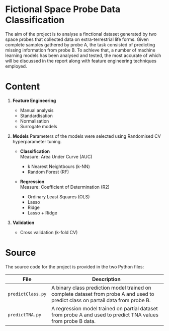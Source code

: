 # Fictional Space Probe Data Classification

The aim of the project is to analyse a finctional dataset generated by two space probes that collected data on extra-terrestrial life forms. Given complete samples gathered by probe A, the task consisted of predicting missing information from probe B. To achieve that, a number of machine learning models has been analysed and tested, the most accurate of which will be discussed in the report along with feature engineering techniques employed.

# Content

1. **Feature Engineering**
   - Manual analysis
   - Standardisation
   - Normalisation
   - Surrogate models

2. **Models**
Parameters of the models were selected using Randomised CV hyperparameter tuning.
    - **Classification** \
    Measure: Area Under Curve (AUC)
        * k Nearest Neightbours (k-NN)
        * Random Forest (RF)

    - **Regression** \
    Measure: Coefficient of Determination (R2)
       * Ordinary Least Squares (OLS)
       * Lasso
       * Ridge
       * Lasso + Ridge

1. **Validation**
   - Cross validation (k-fold CV)

# Source

The source code for the project is provided in the two Python files:

| File | Description |
|------|-------------|
| `predictClass.py` | A binary class prediction model trained on complete dataset from probe A and used to predict class on partail data from probe B. |
| `predictTNA.py`   | A regression model trained on partial dataset from probe A and used to predict TNA values from probe B data.|